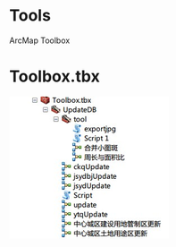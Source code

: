 Tools
=====

ArcMap Toolbox

Toolbox.tbx
===========
![图](https://github.com/htoooth/arcgis_scripts/blob/master/toolbox/_imgs/tools.jpg)
